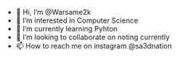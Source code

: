 - 👋 Hi, I’m @Warsame2k
- 👀 I’m interested in Computer Science
- 🌱 I’m currently learning Pyhton
- 💞️ I’m looking to collaborate on noting currently 
- 📫 How to reach me on instagram @sa3dnation

<!---
Warsame2k/Warsame2k is a ✨ special ✨ repository because its `README.md` (this file) appears on your GitHub profile.
You can click the Preview link to take a look at your changes.
--->
